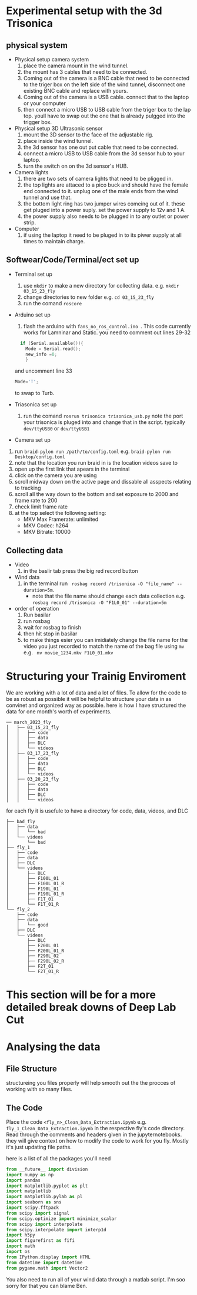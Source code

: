<!--
# Experimnetal setup
collect wind speed data with 2d hotwire. This is published on topic **analog_output** Collect mkv video at 200 fps with 2000 exposure.
you collect the mkv videos by runnig the basler/braid script outlined the how to found [here](https://github.com/vanbreugel-lab/How_To_Guides/tree/main/recording_videos_with_braid). 
-->
# Experimental setup with the 3d Trisonica
## physical system
- Physical setup camera system
  1. place the camera mount in the wind tunnel.
  2. the mount has 3 cables that need to be connected.
  3. Coming out of the camera is a BNC cable that need to be connected to the triger box on the left side of the wind tunnel, disconnect one existing BNC cable and replace with yours.
  4. Coming out of the camera is a USB cable. connect that to the laptop or your computer
  5. then connect a micro USB to USB cable from the triger box to the lap top. youll have to swap out the one that is already pulgged into the trigger box.  
- Physical setup 3D Ultrasonic sensor
  1. mount the 3D sensor to the face of the adjustable rig.
  2. place inside the wind tunnel.
  3. the 3d sensor has one out put cable that need to be connected.
  4. connect a micro USB to USB cable from the 3d sensor hub to your laptop.
  5. turn the switch on on the 3d sensor's HUB.
- Camera lights
  1. there are two sets of camera lights that need to be pligged in. 
  2. the top lights are attaced to a pico buck and should have the female end connected to it. unplug one of the male ends from the wind tunnel and use that. 
  3. the bottom light ring has two jumper wires comeing out of it. these get pluged into a power suply. set the power supply to 12v and 1 A.
  4. the power supply also needs to be plugged in to any outlet or power strip.
- Computer
  1. if using the laptop it need to be pluged in to its piwer supply at all times to maintain charge.     
## Softwear/Code/Terminal/ect set up
- Terminal set up
  1. use ``` mkdir ``` to make a new directory for collecting data. e.g. ``` mkdir 03_15_23_fly ```
  2. change directories to new folder e.g. ``` cd 03_15_23_fly ```
  3. run the comand ``` roscore ```
- Arduino set up 
  1. flash the arduino with ```fans_no_ros_control.ino ```. This code currently works for Lamninar and Static. you need to comment out lines 29-32 
    ```cpp
      if (Serial.available()){
        Mode = Serial.read();
        new_info =0;
        }
    ```
    and uncomment line 33

    ```cpp
    Mode='T';
    ```

    to swap to Turb. 
- Triasonica set up
  1. run the comand ``` rosrun trisonica trisonica_usb.py ``` note the port your trisonica is pluged into and change that in the script. typically ```dev/ttyUSB0``` or ```dev/ttyUSB1```
 - Camera set up
  1. run ``` braid-pylon run /path/to/config.toml ``` e.g. ``` braid-pylon run Desktop/config.toml ```
  2. note that the location you run braid in is the location videos save to
  3. open up the first link that apears in the terminal
  4. click on the camera you are using
  5. scroll midway down on the active page and dissable all asspects relating to tracking
  6. scroll all the way down to the bottom and set exposure to 2000 and frame rate to 200
  7. check limit frame rate
  8. at the top select the following setting:
      * MKV Max Framerate: unlimited
      * MKV Codec: h264
      * MKV Bitrate: 10000

## Collecting data
- Video
  1. in the baslir tab press the big red record button
- Wind data
  1. in the terminal run ``` rosbag record /trisonica -O "file_name" --duration=5m```.
      * note that the file name should change each data collection e.g. ```rosbag record /trisonica -O "F1L0_01" --duration=5m```
- order of operation
  1. Run basilar
  2. run rosbag
  3. wait for rosbag to finish
  4. then hit stop in basilar
  5. to make things esier you can imidiately change the file name for the video you just recorded to match the name of the bag file using ``` mv ``` e.g. ``` mv movie_1234.mkv F1L0_01.mkv``` 

<!--
# Post Preccesing
run the data you have colleced on the trisonica node with [MATLAB script](https://github.com/Alopez6991/fly-antennae-model/tree/main/converstion-scripts/MATLAB-bag2h5) to convert from a .bag file to a .hdf5


in the directory that you collected hotwire data as .bag files place **bag2hdf5.py** and **convert_all.py** <br> 
run: ```python convert_all.py```

Next you should follow the instruction for [deeplabcut](https://github.com/vanbreugel-lab/How_To_Guides/tree/main/deeplabcut_instructions) and stop after the step **Create a training dataset and train the network using a GPU (much faster)**

Then you should follow the steps found for [Anipose](https://github.com/vanbreugel-lab/How_To_Guides/tree/main/Running_Anipose_with_Deep_Lab_Cut)

Toss your wind sensor data into the script **New_calibration.ipynb** to get your wind sensor data in terms of x and y velocity values
-->

# Structuring your Trainig Enviroment

We are working with a lot of data and a lot of files. To allow for the code to be as robust as possible it will be helpful to structure your data in as convinet and organized way as possible. here is how I have structured the data for one month's worth of experiments. 

```
── march_2023_fly
│   ├── 03_15_23_fly
│   │   ├── code
│   │   ├── data
│   │   ├── DLC
│   │   └── videos
│   ├── 03_17_23_fly
│   │   ├── code
│   │   ├── data
│   │   ├── DLC
│   │   └── videos
│   ├── 03_20_23_fly
│   │   ├── code
│   │   ├── data
│   │   ├── DLC
│   │   └── videos

```
for each fly it is usefule to have a directory for code, data, videos, and DLC

```
├── bad_fly
│   ├── data
│   │   └── bad
│   └── videos
│       └── bad
├── fly_1
│   ├── code
│   ├── data
│   ├── DLC
│   └── videos
│       ├── DLC
│       ├── F100L_01
│       ├── F100L_01_R
│       ├── F190L_01
│       ├── F190L_01_R
│       ├── F1T_01
│       └── F1T_01_R
└── fly_2
    ├── code
    ├── data
    │   └── good
    ├── DLC
    └── videos
        ├── DLC
        ├── F200L_01
        ├── F200L_01_R
        ├── F290L_02
        ├── F290L_02_R
        ├── F2T_01
        └── F2T_01_R
```
# This section will be for a more detailed break downs of Deep Lab Cut 

# Analysing the data

## File Structure

structureing you files properly will help smooth out the the procces of working with so many files.

## The Code
Place the code `<fly_n>_Clean_Data_Extraction.ipynb` e.g. `fly_1_Clean_Data_Extraction.ipynb`  in the respective fly's code directory. Read through the comments and headers given in the jupyternotebooks. they will give context on how to modify the code to work for you fly. Mostly it's just updating file paths. 

here is a list of all the packages you'll need 

``` python
from __future__ import division
import numpy as np
import pandas
import matplotlib.pyplot as plt
import matplotlib
import matplotlib.pylab as pl
import seaborn as sns
import scipy.fftpack
from scipy import signal
from scipy.optimize import minimize_scalar
from scipy import interpolate
from scipy.interpolate import interp1d
import h5py
import figurefirst as fifi
import math
import os
from IPython.display import HTML
from datetime import datetime
from pygame.math import Vector2
```

You also need to run all of your wind data through a matlab script. I'm soo sorry for that you can blame Ben.


